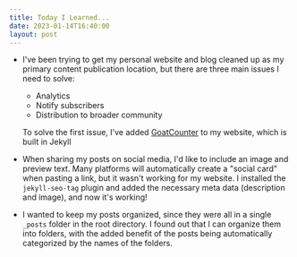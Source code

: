 ```yaml
---
title: Today I Learned...
date: 2023-01-14T16:40:00
layout: post
---
```


- I've been trying to get my personal website and blog cleaned up as my primary content publication location, but there are three main issues I need to solve:
  - Analytics
  - Notify subscribers
  - Distribution to broader community
  
  To solve the first issue, I've added [GoatCounter](https://www.goatcounter.com/) to my website, which is built in Jekyll
- When sharing my posts on social media, I'd like to include an image and preview text. Many platforms will automatically create a "social card" when pasting a link, but it wasn't working for my website. I installed the `jekyll-seo-tag` plugin and added the necessary meta data (description and image), and now it's working!
- I wanted to keep my posts organized, since they were all in a single `_posts` folder in the root directory. I found out that I can organize them into folders, with the added benefit of the posts being automatically categorized by the names of the folders.